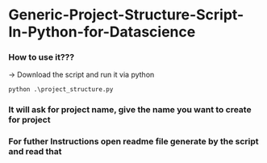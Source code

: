 # Generic-Project-Structure-Script-In-Python-for-Datascience

### **How to use it???**
-> Download the script and run it via python 
```CMD
python .\project_structure.py
 ```
### It will ask for project name, give the name you want to create for project 
### For futher Instructions open readme file generate by the script and read that
